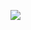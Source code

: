 [![](https://mermaid.ink/img/pako:eNqtVMFum0AQ_ZXRnm2wcePEHHKoGjWq0iSq3VM3qsbsAJvALtldnCDL_95dcNwc3FaVzAU0D96bN2-HLcu0IJYyS88tqYw-SSwM1lx9NPrFkhlfXi7JbMikcL1a3cP93XIFpXONTePYulZIslFmo5IqK9WTjHIZ0yvWTUXYNLGil59KO-Kq0roBQ89cgb8Gznfkwx2s04bCa9Faiy4Kn4LTgArQGOwgw6oiAaFuR9A2Ap1UBbiSwPYMEVekBFd7Aa-wN5LC9283nllIQ5kLpHHP8kenn6_-y-jAdUT2evX1ZhymfCKlGqXy8HGx3-DptB7_IhWw2xCSkUXpQOdwwNfDg48UjbNAr5S1fViPth-HDw1diLol6_Evy7tb8HEiQG50vY_zRD4Cr-9Vq6NOfmwzrRwplwJnIS6Qvl-0HWej0BKFejKZLsaTs3Ey42wHURQ9_NP5YJlsfzxp4wWgRCUqD-29K0HGDqc5nEghbVNhx0asJuPnK_xibsPCcOYpauIsdCLQPHHG1c6_h63Ty05lLHWmpRHrN-JtiVmaY2UP1Ssh_XYdipVGr87SLXNdE34BhbTOU_pZ5LII9dZUvvw25QBHhXRlu44yXcdWitInW24W83iezC8wmdH8fIZns5nI1tPFRZ58mObifDJNkO12u1-hiI7P?type=png)](https://mermaid.live/edit#pako:eNqtVMFum0AQ_ZXRnm2wcePEHHKoGjWq0iSq3VM3qsbsAJvALtldnCDL_95dcNwc3FaVzAU0D96bN2-HLcu0IJYyS88tqYw-SSwM1lx9NPrFkhlfXi7JbMikcL1a3cP93XIFpXONTePYulZIslFmo5IqK9WTjHIZ0yvWTUXYNLGil59KO-Kq0roBQ89cgb8Gznfkwx2s04bCa9Faiy4Kn4LTgArQGOwgw6oiAaFuR9A2Ap1UBbiSwPYMEVekBFd7Aa-wN5LC9283nllIQ5kLpHHP8kenn6_-y-jAdUT2evX1ZhymfCKlGqXy8HGx3-DptB7_IhWw2xCSkUXpQOdwwNfDg48UjbNAr5S1fViPth-HDw1diLol6_Evy7tb8HEiQG50vY_zRD4Cr-9Vq6NOfmwzrRwplwJnIS6Qvl-0HWej0BKFejKZLsaTs3Ey42wHURQ9_NP5YJlsfzxp4wWgRCUqD-29K0HGDqc5nEghbVNhx0asJuPnK_xibsPCcOYpauIsdCLQPHHG1c6_h63Ty05lLHWmpRHrN-JtiVmaY2UP1Ssh_XYdipVGr87SLXNdE34BhbTOU_pZ5LII9dZUvvw25QBHhXRlu44yXcdWitInW24W83iezC8wmdH8fIZns5nI1tPFRZ58mObifDJNkO12u1-hiI7P)

